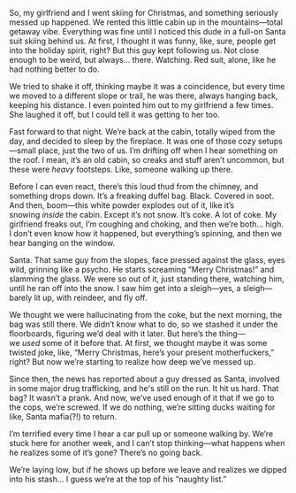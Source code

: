 So, my girlfriend and I went skiing for Christmas, and something seriously messed up happened. We rented this little cabin up in the mountains—total getaway vibe. Everything was fine until I noticed this dude in a full-on Santa suit skiing behind us. At first, I thought it was funny, like, sure, people get into the holiday spirit, right? But this guy kept following us. Not close enough to be weird, but always... there. Watching. Red suit, alone, like he had nothing better to do.

We tried to shake it off, thinking maybe it was a coincidence, but every time we moved to a different slope or trail, he was there, always hanging back, keeping his distance. I even pointed him out to my girlfriend a few times. She laughed it off, but I could tell it was getting to her too.

Fast forward to that night. We’re back at the cabin, totally wiped from the day, and decided to sleep by the fireplace. It was one of those cozy setups—small place, just the two of us. I’m drifting off when I hear something on the roof. I mean, it’s an old cabin, so creaks and stuff aren’t uncommon, but these were *heavy* footsteps. Like, someone walking up there.

Before I can even react, there’s this loud thud from the chimney, and something drops down. It’s a freaking duffel bag. Black. Covered in soot. And then, boom—this white powder explodes out of it, like it’s snowing *inside* the cabin. Except it’s not snow. It’s coke. A lot of coke. My girlfriend freaks out, I’m coughing and choking, and then we’re both... high. I don’t even know how it happened, but everything’s spinning, and then we hear banging on the window.

Santa. That same guy from the slopes, face pressed against the glass, eyes wild, grinning like a psycho. He starts screaming “Merry Christmas!” and slamming the glass. We were so out of it, just standing there, watching him, until he ran off into the snow. I saw him get into a sleigh—yes, a sleigh—barely lit up, with reindeer, and fly off.

We thought we were hallucinating from the coke, but the next morning, the bag was still there. We didn’t know what to do, so we stashed it under the floorboards, figuring we’d deal with it later. But here’s the thing—we *used* some of it before that. At first, we thought maybe it was some twisted joke, like, “Merry Christmas, here’s your present motherfuckers,” right? But now we’re starting to realize how deep we’ve messed up.

Since then, the news has reported about a guy dressed as Santa, involved in some major drug trafficking, and he's still on the run. It hit us hard. That bag? It wasn’t a prank. And now, we’ve used enough of it that if we go to the cops, we’re screwed. If we do nothing, we’re sitting ducks waiting for like, Santa mafia(?!) to return.

I’m terrified every time I hear a car pull up or someone walking by. We’re stuck here for another week, and I can’t stop thinking—what happens when he realizes some of it’s gone? There’s no going back.

We’re laying low, but if he shows up before we leave and realizes we dipped into his stash... I guess we’re at the top of his ”naughty list.”